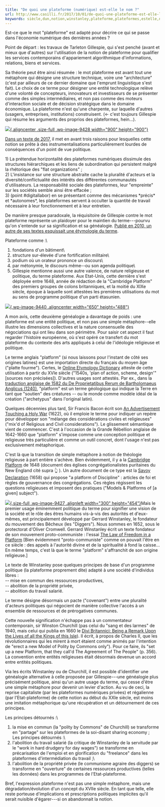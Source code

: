 ```yaml
---
title: "De quoi une plateforme (numérique) est-elle le nom ?"
url: http://www.casilli.fr/2017/10/01/de-quoi-une-plateforme-est-elle-le-nom/
keywords: siècle,dun,notion,winstanley,plateforme,plateformes,estelle,nom,terme,platform,numérique,travail,politique
---
```

Est-ce que le mot "plateforme" est adapté pour décrire ce qui se passe dans l'économie numérique des dernières années ?

Point de départ : les travaux de Tarleton Gillespie, qui s'est penché (avant et mieux que d'autres) sur l'utilisation de la notion de plateforme pour qualifier les services contemporains d'appariement algorithmique d'informations, relations, biens et services.

Sa théorie peut être ainsi résumée : le mot plateforme est avant tout une métaphore qui désigne une structure technique, voire une "architecture" (c'est par ailleurs de ce dernier domaine que l'emprunt linguistique s'est fait). Le choix de ce terme pour désigner une entité technologique relève d'une volonté de concepteurs, innovateurs et investisseurs de se présenter comme des simples intermédiaires, et non pas comme des moteurs d'interaction sociale et de décision stratégique dans le domaine économique. La plateforme n'est qu'une charpente, sur laquelle d'autres (usagers, entreprises, institutions) construisent. (← c'est toujours Gillespie qui résume les arguments des proprios des plateformes, hein...).

[![](http://www.casilli.fr/wp-content/uploads/2017/10/platarch.jpg){.aligncenter .size-full .wp-image-9428 width="900" height="900"}](http://www.casilli.fr/wp-content/uploads/2017/10/platarch.jpg)

[Dans un texte de 2017,](https://www.hiig.de/en/blog/the-platform-metaphor-revisited/) il met en avant trois raisons pour lesquelles cette notion se prête à des instrumentalisations particulièrement lourdes de conséquences d'un point de vue politique.

1\) La prétendue horizontalité des plateformes numériques dissimule des structures hiérarchiques et les liens de subordination qui persistent malgré la rhétorique des "flat organizations" ;\
2) L'insistance sur une structure abstraite cache la pluralité d'acteurs et la diversité/conflictualité des intérêts des différentes communautés d'utilisateurs. La responsabilité sociale des plateformes, leur "empreinte" sur les sociétés semble ainsi être effacée ;\
3) (point \#digitallabor) en se présentant comme des mécanismes \*précis\* et \*autonomes\*, les plateformes servent à occulter la quantité de travail nécessaire à leur fonctionnement et à leur entretien.

De manière presque paradoxale, la réquisitoire de Gillespie contre le mot plateforme représente un plaidoyer pour le maintien du terme---pourvu qu'on s'entende sur sa signification et sa généalogie. [Publié en 2010, un autre de ses textes esquissait une étymologie du terme](https://papers.ssrn.com/sol3/papers.cfm?abstract_id=1601487).

Plateforme comme :\
1) fondations d'un bâtiment\
2) structure sur-élevée d'une fortification militaire\
3) podium où un orateur prononce un discours\
4) par métonymie, le discours même--ou son agenda politique\
5) Gillespie mentionne aussi une autre valence, de nature religieuse et politique, du terme plateforme. Aux Etat-Unis, cette dernière s'est déployée entre 1648, année de rédaction de la "Cambridge Platform" des premiers groupes de colons britanniques, et la moitié du XIXe siècle, époque à laquelle sont attestées les premières utilisations du mot au sens de programme politique d'un parti étasunien.

[![](http://www.casilli.fr/wp-content/uploads/2017/10/democratic-platform.jpg){.wp-image-9440 .aligncenter width="650" height="488"}](http://www.casilli.fr/wp-content/uploads/2017/10/democratic-platform.jpg)

A mon avis, cette deuxième généalogie a davantage de poids : une plateforme est une entité politique, et non pas une simple métaphore--elle illustre les dimensions collectives et la nature consensuelle des négociations qui ont lieu dans son périmètre. Pour saisir cet aspect il faut regarder l'histoire européenne, où s'est opéré ce transfert du mot plateforme du contexte des arts appliqués à celui de l'idéologie religieuse et politique.

Le terme anglais "platform" (si nous laissons pour l'instant de côté ses origines latines) est une importation directe du français du moyen âge ("platte fourme"). Certes, le [Online Etymology Dictionary](http://www.etymonline.com/index.php?term=platform) atteste de cette utilisation à partir du XVIe siècle ("1540s, 'plan of action, scheme, design\'" \[sources non précisées\]). D'autres usages sont attestés. Par ex., dans la [traduction anglaise de 1582 du De Proprietatibus Rerum de Bartholomaeus Anglicus (1240)](https://quod.lib.umich.edu/e/eebo/A05237.0001.001/1:22?rgn=div1;view=toc), "platform" est un terme géologique qui indique la Terre en tant que "soutien" des créatures -- ou le monde comme modèle idéal de la création ("archetypus" dans l'original latin).

Quelques décennies plus tard, Sir Francis Bacon écrit son [An Advertisement Touching a Holy War](https://books.google.fr/books/about/An_Advertisement_Touching_a_Holy_War.html?id=WzPECP5th0gC&redir_esc=y) (1622), où il emploie le terme pour indiquer un repère pour développer son "mélange des considérations civiles et religieuses" ("mix'd of Religious and Civil considerations"). Le glissement sémantique vient de commencer. C'est à l'occasion de la Grande Rébellion anglaise de 1642-1660 que "platform" s'impose comme une conception politique et religieuse très particulière et comme un outil concret, dont l'usage n'est pas exclusivement métaphorique.

C'est là que la transition de simple métaphore à notion de théologie religieuse à part entière s'achève. Bien évidemment, il y a la [Cambridge Platform](https://archive.org/details/cambridgeplatfo00cong) de 1648 (document des églises congrégationalistes puritaines du New England cité supra 👆 ). Un autre document de ce type est la [Savoy Declaration](http://www.reformed.org/documents/Savoy_Declaration/) (1658) qui propose "a platform of Discipline" : articles de foi et règles de gouvernance des congrégations. Ces règles régissent les questions religieuses et imposent des pratiques ("Models & Platforms of \[a given\] subject").

[![](http://www.casilli.fr/wp-content/uploads/2017/10/00diggers1.jpg){.size-full .wp-image-9427 .alignleft width="300" height="454"}](http://www.casilli.fr/wp-content/uploads/2017/10/00diggers1.jpg)Mais le premier usage éminemment politique du terme pour signifier une vision de la société et le rôle des êtres humains vis-à-vis des autorités et d'eux-mêmes, est principalement développé par Gerrard Winstanley, le fondateur du mouvement des Bêcheux (les "Diggers"). Nous sommes en 1652, sous le protectorat d'Oliver Cromwell. Gerrard Winstanley écrit un texte fondateur de son mouvement proto-communiste : l'essai [The Law of Freedom in a Platform](https://www.bilderberg.org/land/lawofree.htm) \[Bien évidemment "proto-communiste" comme on pouvait l'être en ce siècle : des appels à l'autorité divine et de la spiritualité à fond la caisse... En même temps, c'est là que le terme "platform" s'affranchit de son origine religieuse.\]

Le texte de Winstanley pose quelques principes de base d'un programme politique (la plateforme proprement dite) adapté à une société d'individus libres :\
-- mise en commun des ressources productives,\
-- abolition de la propriété privée,\
-- abolition du travail salarié.

Le terme désigne désormais un pacte ("covenant") entre une pluralité d'acteurs politiques qui négocient de manière collective l'accès à un ensemble de ressources et de prérogatives communes.

Cette nouvelle signification n'échappe pas à un commentateur contemporain, sir Winston Churchill (pas celui du "sang et des larmes" de 1940, mais celui qui publia en 1660 le [Divi Britannici: Being a Remark Upon the Lives of all the Kings of this Isle](https://books.google.fr/books/about/Divi_Britannici.html?id=7QpDAAAAcAAJ&redir_esc=y)). Il écrit, à propos de Charles II, que les révolutionnaires qui les mirent à mort étaient comme animés par l'intention de "erect a new Model of Polity by Commons only"). Pour ce faire, ils "set up a new Platform, that they call'd The Agreement of The People" (p. 356). La convention entre entités religieuses était désormais devenue un accord entre entités politiques.

Via les écrits Winstanley ou de Churchill, il est possible d'identifier une généalogie alternative à celle proposée par Gillespie---une généalogie plus précisément politique, ainsi qu'un autre usage du terme, qui cesse d'être une simple métaphore pour devenir un levier d'action. Au vu de ceci, la reprise capitaliste (par les plateformes numériques privées) et régalienne (par l'Etat-plateforme) de cette notion au début du XXIe siècle, est moins une imitation métaphorique qu'une récupération et un détournement de ces principes.

Les principes détournés :\
1) la mise en commun (la "polity by Commons" de Churchill) se transforme en "partage" sur les plateformes de la soi-disant sharing economy ;\
Les principes détournés :\
2) l'abolition du travail salarié (la critique de Winstanley de la servitude par le "work in hard drudgery for day wages") se transforme en précarisation de l'emploi et en glorification du "freelance" dans les plateformes d'intermédiation du travail ;\
3) l'abolition de la propriété privée (le communisme agraire des diggers) se transforme en "ouverture" de certaines ressources productives (telles les données) dans les programmes de l'Etat-plateforme.

Bref, l'expression plateforme n'est pas une simple métaphore, mais une dégradation/évolution d'un concept du XVIIe siècle. En tant que telle, elle reste porteuse d'implications et prescriptions politiques implicites qu'il serait nuisible d'égarer---si on abandonnait la notion.
